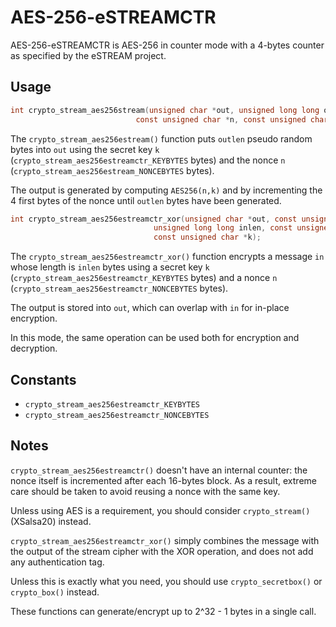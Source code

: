 # AES-256-eSTREAMCTR

AES-256-eSTREAMCTR is AES-256 in counter mode with a 4-bytes counter as specified by the eSTREAM project.

## Usage

```c
int crypto_stream_aes256stream(unsigned char *out, unsigned long long outlen,
                            const unsigned char *n, const unsigned char *k);
```

The `crypto_stream_aes256estream()` function puts `outlen` pseudo random bytes into `out` using the secret key `k` (`crypto_stream_aes256estreamctr_KEYBYTES` bytes) and the nonce `n` (`crypto_stream_aes256estream_NONCEBYTES` bytes).

The output is generated by computing `AES256(n,k)` and by incrementing the 4 first bytes of the nonce until `outlen` bytes have been generated.

```c
int crypto_stream_aes256estreamctr_xor(unsigned char *out, const unsigned char *in,
                                unsigned long long inlen, const unsigned char *n,
                                const unsigned char *k);
```

The `crypto_stream_aes256estreamctr_xor()` function encrypts a message `in` whose length is `inlen` bytes using a secret key `k` (`crypto_stream_aes256estreamctr_KEYBYTES` bytes) and a nonce `n` (`crypto_stream_aes256estreamctr_NONCEBYTES` bytes).

The output is stored into `out`, which can overlap with `in` for in-place encryption.

In this mode, the same operation can be used both for encryption and decryption.

## Constants

- `crypto_stream_aes256estreamctr_KEYBYTES`
- `crypto_stream_aes256estreamctr_NONCEBYTES`

## Notes

`crypto_stream_aes256estreamctr()` doesn't have an internal counter: the nonce itself is incremented after each 16-bytes block. As a result, extreme care should be taken to avoid reusing a nonce with the same key.

Unless using AES is a requirement, you should consider  `crypto_stream()` (XSalsa20) instead.

`crypto_stream_aes256estreamctr_xor()` simply combines the message with the output of the stream cipher with the XOR operation, and does not add any authentication tag.

Unless this is exactly what you need, you should use `crypto_secretbox()` or `crypto_box()` instead.

These functions can generate/encrypt up to 2^32 - 1 bytes in a single call.
